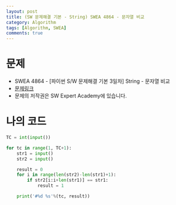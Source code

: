 ```yaml
---
layout: post
title: (SW 문제해결 기본 - String) SWEA 4864 - 문자열 비교
category: Algorithm
tags: [Algorithm, SWEA]
comments: true
---
```




# 문제

-  SWEA 4864 - [파이썬 S/W 문제해결 기본 3일차] String - 문자열 비교
-  [문제링크](<https://www.swexpertacademy.com/main/learn/course/subjectDetail.do?courseId=AVuPDN86AAXw5UW6&subjectId=AWOVGOEKqeoDFAWg#>)
-  문제의 저작권은 SW Expert Academy에 있습니다.



# 나의 코드


```python
TC = int(input())

for tc in range(1, TC+1):
    str1 = input()
    str2 = input()

    result = 0
    for i in range(len(str2)-len(str1)+1):
        if str2[i:i+len(str1)] == str1:
            result = 1

    print('#%d %s'%(tc, result))
```

